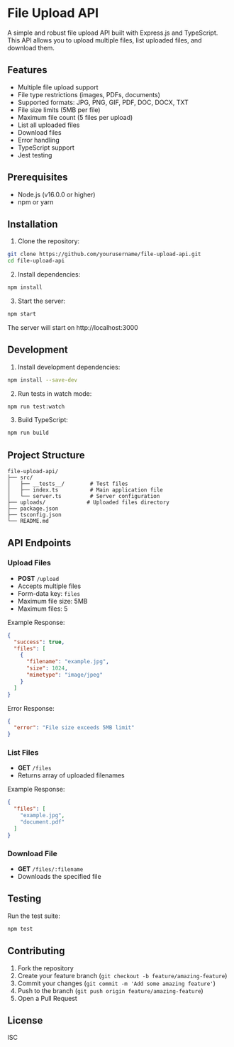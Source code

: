 # File Upload API

A simple and robust file upload API built with Express.js and TypeScript. This API allows you to upload multiple files, list uploaded files, and download them.

## Features

- Multiple file upload support
- File type restrictions (images, PDFs, documents)
- Supported formats: JPG, PNG, GIF, PDF, DOC, DOCX, TXT
- File size limits (5MB per file)
- Maximum file count (5 files per upload)
- List all uploaded files
- Download files
- Error handling
- TypeScript support
- Jest testing

## Prerequisites

- Node.js (v16.0.0 or higher)
- npm or yarn

## Installation

1. Clone the repository:
```bash
git clone https://github.com/yourusername/file-upload-api.git
cd file-upload-api
```

2. Install dependencies:
```bash
npm install
```

3. Start the server:
```bash
npm start
```

The server will start on http://localhost:3000

## Development

1. Install development dependencies:
```bash
npm install --save-dev
```

2. Run tests in watch mode:
```bash
npm run test:watch
```

3. Build TypeScript:
```bash
npm run build
```

## Project Structure

```
file-upload-api/
├── src/
│   ├── __tests__/        # Test files
│   ├── index.ts          # Main application file
│   └── server.ts         # Server configuration
├── uploads/             # Uploaded files directory
├── package.json
├── tsconfig.json
└── README.md
```

## API Endpoints

### Upload Files
- **POST** `/upload`
- Accepts multiple files
- Form-data key: `files`
- Maximum file size: 5MB
- Maximum files: 5

Example Response:
```json
{
  "success": true,
  "files": [
    {
      "filename": "example.jpg",
      "size": 1024,
      "mimetype": "image/jpeg"
    }
  ]
}
```

Error Response:
```json
{
  "error": "File size exceeds 5MB limit"
}
```

### List Files
- **GET** `/files`
- Returns array of uploaded filenames

Example Response:
```json
{
  "files": [
    "example.jpg",
    "document.pdf"
  ]
}
```

### Download File
- **GET** `/files/:filename`
- Downloads the specified file

## Testing

Run the test suite:
```bash
npm test
```

## Contributing

1. Fork the repository
2. Create your feature branch (`git checkout -b feature/amazing-feature`)
3. Commit your changes (`git commit -m 'Add some amazing feature'`)
4. Push to the branch (`git push origin feature/amazing-feature`)
5. Open a Pull Request

## License

ISC 